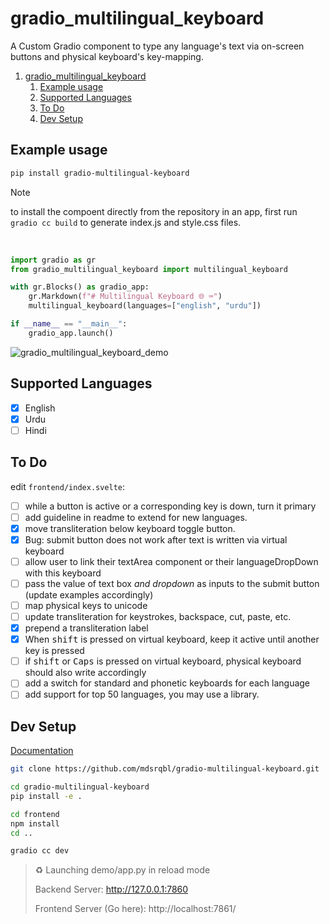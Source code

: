 
# gradio_multilingual_keyboard

A Custom Gradio component to type any language's text via on-screen buttons and physical keyboard's key-mapping.

1. [gradio\_multilingual\_keyboard](#gradio_multilingual_keyboard)
   1. [Example usage](#example-usage)
   2. [Supported Languages](#supported-languages)
   3. [To Do](#to-do)
   4. [Dev Setup](#dev-setup)

## Example usage

```bash
pip install gradio-multilingual-keyboard
```

> [!Note]
> to install the compoent directly from the repository in an app, first run `gradio cc build` to generate index.js and style.css files.

<br>

```python
import gradio as gr
from gradio_multilingual_keyboard import multilingual_keyboard

with gr.Blocks() as gradio_app:
    gr.Markdown(f"# Multilingual Keyboard 🌐 ⌨")
    multilingual_keyboard(languages=["english", "urdu"])

if __name__ == "__main__":
    gradio_app.launch()
```

![gradio_multilingual_keyboard_demo](https://github.com/user-attachments/assets/043c1d2c-0262-4620-8b15-5a1ae7090f77)

## Supported Languages

- [x] English
- [x] Urdu
- [ ] Hindi

## To Do

edit `frontend/index.svelte`:

- [ ] while a button is active or a corresponding key is down, turn it primary
- [ ] add guideline in readme to extend for new languages.
- [x] move transliteration below keyboard toggle button.
- [x] Bug: submit button does not work after text is written via virtual keyboard
- [ ] allow user to link their textArea component or their languageDropDown with this keyboard
- [ ] pass the value of text box _and dropdown_ as inputs to the submit button (update examples accordingly)
- [ ] map physical keys to unicode
- [ ] update transliteration for keystrokes, backspace, cut, paste, etc.
- [x] prepend a transliteration label
- [x] When <kbd>shift</kbd> is pressed on virtual keyboard, keep it active until another key is pressed
- [ ] if <kbd>shift</kbd> or <kbd>Caps</kbd> is pressed on virtual keyboard, physical keyboard should also write accordingly
- [ ] add a switch for standard and phonetic keyboards for each language
- [ ] add support for top 50 languages, you may use a library.

## Dev Setup

[Documentation](https://www.gradio.app/guides/custom-components-in-five-minutes)

```bash
git clone https://github.com/mdsrqbl/gradio-multilingual-keyboard.git
```

```bash
cd gradio-multilingual-keyboard
pip install -e .
```

```bash
cd frontend
npm install
cd ..
```

```bash
gradio cc dev
```

> ♻ Launching demo/app.py in reload mode
>
> Backend Server:  http://127.0.0.1:7860
> 
> Frontend Server (Go here): http://localhost:7861/
